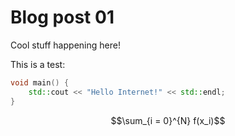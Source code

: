 # Blog post 01

Cool stuff happening here!

This is a test:

```c++
void main() {
    std::cout << "Hello Internet!" << std::endl;
}
```

$$\sum_{i = 0}^{N} f(x_i)$$
